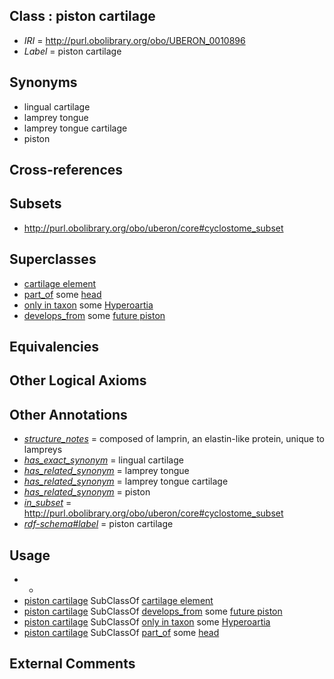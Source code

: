 
## Class : piston cartilage

 * *IRI* = http://purl.obolibrary.org/obo/UBERON_0010896
 * *Label* = piston cartilage

## Synonyms

 * lingual cartilage
 * lamprey tongue
 * lamprey tongue cartilage
 * piston

## Cross-references


## Subsets

 * http://purl.obolibrary.org/obo/uberon/core#cyclostome_subset

## Superclasses

 * [cartilage element](../../UBERON/44/UBERON_0007844.md)
 * [part_of](../../BFO/50/BFO_0000050.md) some [head](../../UBERON/33/UBERON_0000033.md)
 * [only in taxon](../../RO/60/RO_0002160.md) some [Hyperoartia](../../NCBITaxon/69/NCBITaxon_117569.md)
 * [develops_from](../../RO/02/RO_0002202.md) some [future piston](../../UBERON/39/UBERON_0034939.md)

## Equivalencies


## Other Logical Axioms


## Other Annotations

 * *[structure_notes](../../UBPROP/10/UBPROP_0000010.md)* = composed of lamprin, an elastin-like protein, unique to lampreys
 * *[has_exact_synonym](../../ym/oboInOwl#hasExactSynonym.md)* = lingual cartilage
 * *[has_related_synonym](../../ym/oboInOwl#hasRelatedSynonym.md)* = lamprey tongue
 * *[has_related_synonym](../../ym/oboInOwl#hasRelatedSynonym.md)* = lamprey tongue cartilage
 * *[has_related_synonym](../../ym/oboInOwl#hasRelatedSynonym.md)* = piston
 * *[in_subset](../../et/oboInOwl#inSubset.md)* = http://purl.obolibrary.org/obo/uberon/core#cyclostome_subset
 * *[rdf-schema#label](../../el/rdf-schema#label.md)* = piston cartilage

## Usage

 * -
 * [piston cartilage](../../UBERON/96/UBERON_0010896.md) SubClassOf [cartilage element](../../UBERON/44/UBERON_0007844.md)
 * [piston cartilage](../../UBERON/96/UBERON_0010896.md) SubClassOf [develops_from](../../RO/02/RO_0002202.md) some [future piston](../../UBERON/39/UBERON_0034939.md)
 * [piston cartilage](../../UBERON/96/UBERON_0010896.md) SubClassOf [only in taxon](../../RO/60/RO_0002160.md) some [Hyperoartia](../../NCBITaxon/69/NCBITaxon_117569.md)
 * [piston cartilage](../../UBERON/96/UBERON_0010896.md) SubClassOf [part_of](../../BFO/50/BFO_0000050.md) some [head](../../UBERON/33/UBERON_0000033.md)

## External Comments

